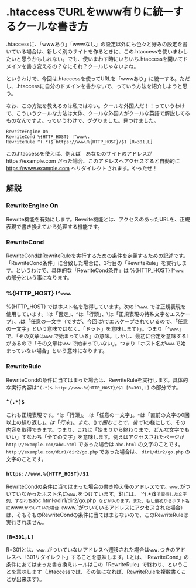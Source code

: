 # .htaccessでURLをwww有りに統一するクールな書き方

.htaccessに、「wwwあり」「wwwなし」の設定以外にも色々と好みの設定を書いている場合は、新しく別のサイトを作るときに、この.htaccessを使いまわしたいと思うかもしれない。でも、使いまわす時にいちいち.htaccessを開いてドメインを書き変えるの？なにそれ？クールじゃないよね。

というわけで、今回は.htaccessを使ってURLを「wwwあり」に統一する。ただし、.htaccessに自分のドメインを書かないで、っていう方法を紹介しようと思う。

なお、この方法を教えるのは私ではない。クールな外国人だ！！っていうわけで、こういうクールな方法は大体、クールな外国人がクールな英語で解説してるものなんですよ。っていうわけで、ググりました。見つけました。

```
RewriteEngine On
RewriteCond %{HTTP_HOST} !^www\.
RewriteRule ^(.*)$ https://www.%{HTTP_HOST}/$1 [R=301,L]
```
この.htaccessを使えば、例えば　あなたのサイトのアドレスがhttps://example.com だった場合、このアドレスへアクセスすると自動的に https://www.example.com へリダイレクトされます。やったぜ！

## 解説
### RewriteEngine On
Rewrite機能を有効にします。Rewrite機能とは、アクセスのあったURLを、正規表現で書き換えてから処理する機能です。

### RewriteCond
RewriteCondはRewriteRuleを実行するための条件を定義するための記述です。「RewriteCond条件」に合致した場合に、3行目の「RewriteRule」を実行します。というわけで、具体的な「RewriteCond条件」は %{HTTP_HOST} !^`www`\. の部分という事になります。

### %{HTTP_HOST} !^`www`\.
%{HTTP_HOST} ではホスト名を取得しています。次の !^`www`\. では正規表現を使用しています。!は「否定」、^は「行頭」、\は「正規表現の特殊文字をエスケープ」、.は「任意の一文字（ですが、今回は\でエスケープされているので、「任意の一文字」という意味ではなく、「ドット」を意味します）」。つまり「^`www`\.」で、「その文章は`www`.で始まっている」の意味。しかし、最初に否定を意味する!があるので「その文章は`www`.で始まっていない」。つまり「ホスト名が`www`.で始まっていない場合」という意味になります。

### RewriteRule
RewriteCondの条件に当てはまった場合は、RewriteRuleを実行します。具体的な実行内容は`^(.*)$ http://www.%{HTTP_HOST}/$1 [R=301,L]` の部分です。

### `^(.*)$`
これも正規表現です。^は「行頭」。.は「任意の一文字」。`*`は「直前の文字の0回以上の繰り返し」。$は「行末」。また、()で囲むことで、後で$1の様にして、その内容を取得できます。つまり、これは「始まりから終わりまで、どんな文字でもいい」すなわち「全ての文字」を意味します。例えばアクセスされたページが `http://example.com/abc.html` であった場合は `abc.html` の文字のことです。`http://example.com/dir1/dir2/go.php` であった場合は、 `dir1/dir2/go.php` の文字のことです。

### `https://www.%{HTTP_HOST}/$1`
RewriteCondの条件に当てはまった場合の書き換え後のアドレスです。`www.`がついていなかったホスト名に`www.`をつけています。$1には、 `^(.*)$` で取得した文字列、すなわち `abc.html` や `dir1/dir2/go.php` などが入ります。また、もし最初からホスト名に`www.`がついていた場合（`www.`がついているアドレスにアクセスされた場合）は、そもそものRewriteCondの条件に当てはまらないので、このRewriteRuleは実行されません。

### `[R=301,L]`
R=301とは、`www.`がついていないアドレスへ遷移された場合は`www.`つきのアドレスへ「301リダイレクト」することを意味します。Lとは、「RewriteCond」の条件にあてはまった書き換えルールはこの「RewriteRule」で終わり、ということを意味します（.htaccessでは、その気になれば、RewriteRuleを複数書くことが出来ます）。
